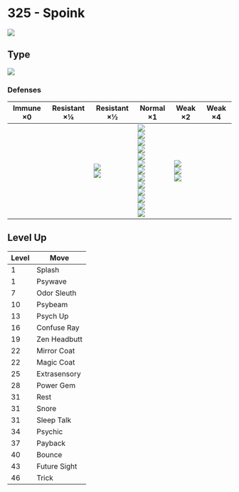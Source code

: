# 325 - Spoink
![][325]

## Type

![][psychic]

### Defenses

Immune ×0 | Resistant ×¼ | Resistant ×½                       | Normal ×1                                                                                                                                                                                              | Weak ×2                                   | Weak ×4 | 
---       | ---          | ---                                | ---                                                                                                                                                                                                    | ---                                       | ---     | 
          |              | ![][fighting]<br> ![][psychic]<br> | ![][normal]<br> ![][flying]<br> ![][poison]<br> ![][ground]<br> ![][rock]<br> ![][steel]<br> ![][fire]<br> ![][water]<br> ![][grass]<br> ![][electric]<br> ![][ice]<br> ![][dragon]<br> ![][fairy]<br> | ![][bug]<br> ![][ghost]<br> ![][dark]<br> |         | 

## Level Up

Level | Move         | 
---   | ---          | 
1     | Splash       | 
1     | Psywave      | 
7     | Odor Sleuth  | 
10    | Psybeam      | 
13    | Psych Up     | 
16    | Confuse Ray  | 
19    | Zen Headbutt | 
22    | Mirror Coat  | 
22    | Magic Coat   | 
25    | Extrasensory | 
28    | Power Gem    | 
31    | Rest         | 
31    | Snore        | 
31    | Sleep Talk   | 
34    | Psychic      | 
37    | Payback      | 
40    | Bounce       | 
43    | Future Sight | 
46    | Trick        | 

[325]: ../img/pokemon/325.png
[normal]: ../img/types/normal.png
[fire]: ../img/types/fire.png
[fighting]: ../img/types/fighting.png
[water]: ../img/types/water.png
[flying]: ../img/types/flying.png
[grass]: ../img/types/grass.png
[poison]: ../img/types/poison.png
[electric]: ../img/types/electric.png
[ground]: ../img/types/ground.png
[psychic]: ../img/types/psychic.png
[rock]: ../img/types/rock.png
[ice]: ../img/types/ice.png
[bug]: ../img/types/bug.png
[dragon]: ../img/types/dragon.png
[ghost]: ../img/types/ghost.png
[dark]: ../img/types/dark.png
[steel]: ../img/types/steel.png
[fairy]: ../img/types/fairy.png
